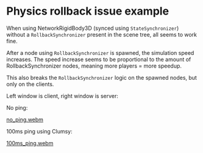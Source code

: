 # Physics rollback issue example

When using NetworkRigidBody3D (synced using `StateSynchronizer`) without a `RollbackSynchronizer` present in the scene tree, all seems to work fine.

After a node using `RollbackSynchronizer` is spawned, the simulation speed increases. The speed increase seems to be proportional to the amount of RollbackSynchronizer nodes, meaning more players = more speedup.

This also breaks the `RollbackSynchronizer` logic on the spawned nodes, but only on the clients.


Left window is client, right window is server:

No ping:

[no_ping.webm](https://github.com/user-attachments/assets/bbb1f080-dd8d-4664-90b9-d804e0ae7411)

100ms ping using Clumsy:

[100ms_ping.webm](https://github.com/user-attachments/assets/2700149e-89eb-4e35-b889-2f1550fc7537)
